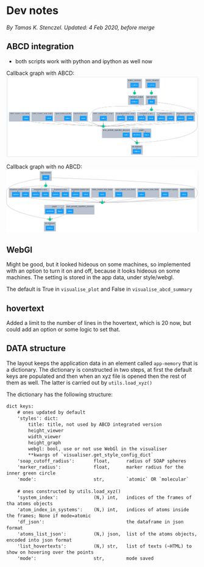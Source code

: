 # Dev notes

*By Tamas K. Stenczel. Updated: 4 Feb 2020, before merge*

## ABCD integration 

- both scripts work with python and ipython as well now

Callback graph with ABCD:
![alt text](callback_graph_abcd.png "Screenshot: ABCD callback grpah")

Callback graph with no ABCD:
![alt text](callback_graph_no_abcd.png "Screenshot: callback graph with the lack of ABCD")

## WebGl

Might be good, but it looked hideous on some machines, so implemented with an option to turn it on and off, 
because it looks hideous on some machines.
The setting is stored in the app data, under style/webgl.

The default is True in `visualise_plot` and False in `visualise_abcd_summary` 

## hovertext
Added a limit to the number of lines in the hovertext, which is 20 now, but could add an option or some logic to set that.

  

## DATA structure

The layout keeps the application data in an element called `app-memory` that is a dictionary. 
The dictionary is constructed in two steps, at first the default keys are populated and then when an xyz file is opened
then the rest of them as well. The latter is carried out by `utils.load_xyz()`  

The dictionary has the following structure:

```
dict keys:
    # ones updated by default
    'styles': dict:
        title: title, not used by ABCD integrated version
        height_viewer
        width_viewer
        height_graph
        webgl: bool, use or not use WebGl in the visualiser
        **kwargs of `visualiser.get_style_config_dict`
    'soap_cutoff_radius':       float,      radius of SOAP spheres
    'marker_radius':            float,      marker radius for the inner green circle
    'mode':                     str,        `atomic` OR `molecular`

    # ones constructed by utils.load_xyz()
    'system_index':             (N,) int,   indices of the frames of tha atoms objects
    'atom_index_in_systems':    (N,) int,   indices of atoms inside the frames; None if mode=atomic
    'df_json':                              the dataframe in json format
    'atoms_list_json':          (N,) json,  list of the atoms objects, encoded into json format
    'list_hovertexts':          (N,) str,   list of texts (~HTML) to show on hovering over the points
    'mode':                     str,        mode saved
```
